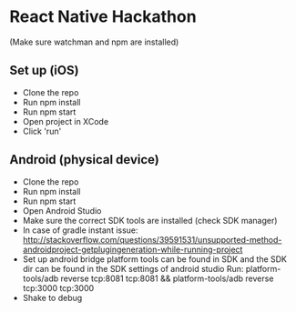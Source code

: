 # React Native Hackathon

(Make sure watchman and npm are installed)

## Set up (iOS)
* Clone the repo
* Run npm install
* Run npm start
* Open project in XCode
* Click 'run'

## Android (physical device)
* Clone the repo
* Run npm install
* Run npm start
* Open Android Studio
* Make sure the correct SDK tools are installed (check SDK manager)
* In case of gradle instant issue: http://stackoverflow.com/questions/39591531/unsupported-method-androidproject-getplugingeneration-while-running-project
* Set up android bridge
   platform tools can be found in SDK and the SDK dir can be found in the SDK settings of android studio
   Run: platform-tools/adb reverse tcp:8081 tcp:8081 && platform-tools/adb reverse tcp:3000 tcp:3000
* Shake to debug